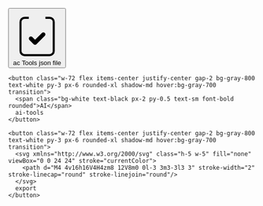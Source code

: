 <!DOCTYPE html>
<html lang="de">
<head>
  <meta charset="UTF-8" />
  <meta name="viewport" content="width=device-width, initial-scale=1.0" />
  <title>Animal Company AC Tools</title>
  <script src="https://cdn.tailwindcss.com"></script>
</head>
<body class="bg-gradient-to-br from-black to-pink-900 min-h-screen flex items-center justify-center">
  <div class="space-y-6">
    <button class="w-72 flex items-center justify-center gap-2 bg-gray-800 text-white py-3 px-6 rounded-xl shadow-md hover:bg-gray-700 transition">
      <svg xmlns="http://www.w3.org/2000/svg" class="h-5 w-5" fill="none" viewBox="0 0 24 24" stroke="currentColor">
        <path d="M16 4h2a2 2 0 012 2v14a2 2 0 01-2 2H6a2 2 0 01-2-2V6a2 2 0 012-2h2"/>
        <path d="M9 14l2 2 4-4" stroke-width="2" stroke-linecap="round" stroke-linejoin="round"/>
      </svg>
      ac Tools json file
    </button>
    
    <button class="w-72 flex items-center justify-center gap-2 bg-gray-800 text-white py-3 px-6 rounded-xl shadow-md hover:bg-gray-700 transition">
      <span class="bg-white text-black px-2 py-0.5 text-sm font-bold rounded">AI</span>
      ai-tools
    </button>
    
    <button class="w-72 flex items-center justify-center gap-2 bg-gray-800 text-white py-3 px-6 rounded-xl shadow-md hover:bg-gray-700 transition">
      <svg xmlns="http://www.w3.org/2000/svg" class="h-5 w-5" fill="none" viewBox="0 0 24 24" stroke="currentColor">
        <path d="M4 4v16h16V4H4zm8 12V8m0 0l-3 3m3-3l3 3" stroke-width="2" stroke-linecap="round" stroke-linejoin="round"/>
      </svg>
      export
    </button>
  </div>
</body>
</html>
